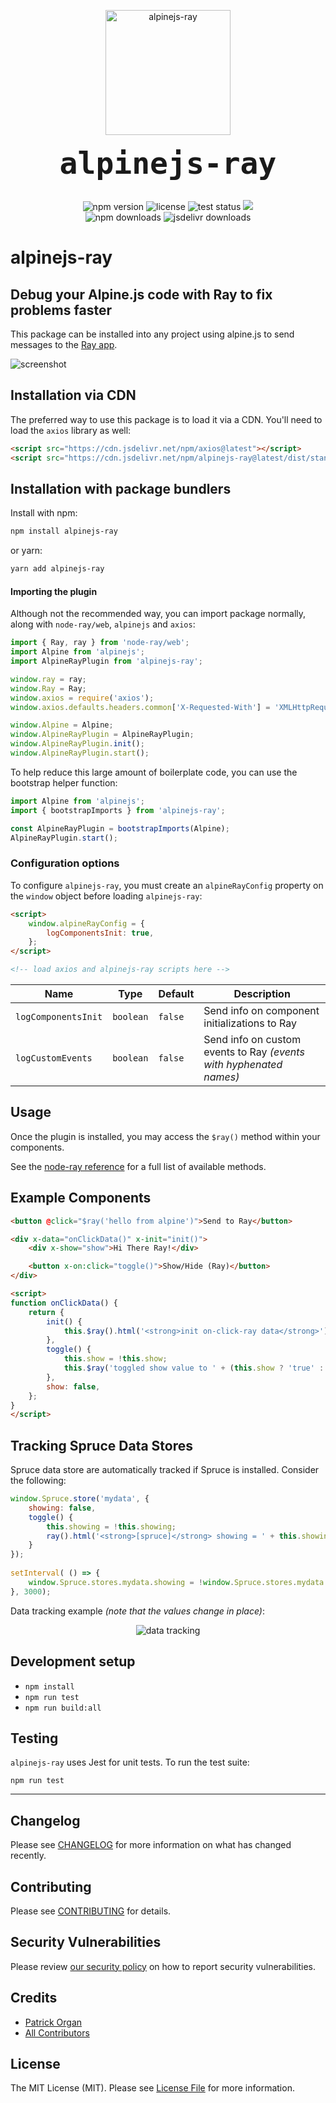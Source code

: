 <p align="center">
    <img src="https://static.permafrost.dev/images/alpinejs-ray/alpinejs-ray-logo-600x300.png" alt="alpinejs-ray" height="200" style="block">
    <br><br>
    <code style="font-size:3.0rem;"><strong>alpinejs-ray</strong></code>
    <br><br>
</p>

<p align="center">
    <img src="https://shields.io/npm/v/alpinejs-ray" alt="npm version"> <img src="https://shields.io/github/license/permafrost-dev/alpinejs-ray" alt="license"> <img src="https://github.com/permafrost-dev/alpinejs-ray/workflows/Run%20Tests/badge.svg?branch=main" alt="test status"> <img src="https://codecov.io/gh/permafrost-dev/alpinejs-ray/branch/main/graph/badge.svg?token=YW2BTKSNEO"/>
    <br>
    <img src="https://shields.io/npm/dt/alpinejs-ray" alt="npm downloads"> <img src="https://data.jsdelivr.com/v1/package/npm/alpinejs-ray/badge?style=rounded" alt="jsdelivr downloads">
</p>

# alpinejs-ray

## Debug your Alpine.js code with Ray to fix problems faster

This package can be installed into any project using alpine.js to send messages to the [Ray app](https://myray.app).

![screenshot](https://static.permafrost.dev/images/alpinejs-ray/screenshot-01.png)

## Installation via CDN

The preferred way to use this package is to load it via a CDN.  You'll need to load the `axios` library as well:

```html
<script src="https://cdn.jsdelivr.net/npm/axios@latest"></script>
<script src="https://cdn.jsdelivr.net/npm/alpinejs-ray@latest/dist/standalone.min.js"></script>
```

## Installation with package bundlers

Install with npm:

```bash
npm install alpinejs-ray
```

or yarn:

```bash
yarn add alpinejs-ray
```

#### Importing the plugin

Although not the recommended way, you can import package normally, along with `node-ray/web`, `alpinejs` and `axios`:

```js 
import { Ray, ray } from 'node-ray/web';
import Alpine from 'alpinejs';
import AlpineRayPlugin from 'alpinejs-ray';

window.ray = ray;
window.Ray = Ray;
window.axios = require('axios');
window.axios.defaults.headers.common['X-Requested-With'] = 'XMLHttpRequest';

window.Alpine = Alpine;
window.AlpineRayPlugin = AlpineRayPlugin;
window.AlpineRayPlugin.init();
window.AlpineRayPlugin.start();
```

To help reduce this large amount of boilerplate code, you can use the bootstrap helper function:

```js
import Alpine from 'alpinejs';
import { bootstrapImports } from 'alpinejs-ray';

const AlpineRayPlugin = bootstrapImports(Alpine);
AlpineRayPlugin.start();
```

### Configuration options

To configure `alpinejs-ray`, you must create an `alpineRayConfig` property on the `window` object before loading `alpinejs-ray`:

```html
<script>
    window.alpineRayConfig = {
        logComponentsInit: true,
    };
</script>

<!-- load axios and alpinejs-ray scripts here -->
```

| Name | Type | Default | Description |
| --- | --- | --- | --- |
| `logComponentsInit` | `boolean` | `false` | Send info on component initializations to Ray |
| `logCustomEvents` | `boolean` | `false` | Send info on custom events to Ray _(events with hyphenated names)_ |

## Usage

Once the plugin is installed, you may access the `$ray()` method within your components.

See the [node-ray reference](https://github.com/permafrost-dev/node-ray#reference) for a full list of available methods.

## Example Components

```html
<button @click="$ray('hello from alpine')">Send to Ray</button>
```

```html
<div x-data="onClickData()" x-init="init()">
    <div x-show="show">Hi There Ray!</div>

    <button x-on:click="toggle()">Show/Hide (Ray)</button>
</div>

<script>        
function onClickData() {
    return {
        init() {
            this.$ray().html('<strong>init on-click-ray data</strong>');
        },
        toggle() {
            this.show = !this.show;
            this.$ray('toggled show value to ' + (this.show ? 'true' : 'false'));
        },
        show: false,
    };
}
</script>
```

## Tracking Spruce Data Stores

Spruce data store are automatically tracked if Spruce is installed.  Consider the following:

```js
window.Spruce.store('mydata', {
    showing: false,
    toggle() {
        this.showing = !this.showing;
        ray().html('<strong>[spruce]</strong> showing = ' + this.showing);
    }
});
 
setInterval( () => {
    window.Spruce.stores.mydata.showing = !window.Spruce.stores.mydata.showing;
}, 3000);
```

Data tracking example _(note that the values change in place)_:

<p align="center">
    <img src="https://static.permafrost.dev/images/alpinejs-ray/alpinejs-tracking-spruce-01.gif" alt="data tracking">
</p>

## Development setup

- `npm install`
- `npm run test`
- `npm run build:all`

## Testing

`alpinejs-ray` uses Jest for unit tests.  To run the test suite:

`npm run test`

---

## Changelog

Please see [CHANGELOG](CHANGELOG.md) for more information on what has changed recently.

## Contributing

Please see [CONTRIBUTING](.github/CONTRIBUTING.md) for details.

## Security Vulnerabilities

Please review [our security policy](../../security/policy) on how to report security vulnerabilities.

## Credits

- [Patrick Organ](https://github.com/patinthehat)
- [All Contributors](../../contributors)

## License

The MIT License (MIT). Please see [License File](LICENSE) for more information.
